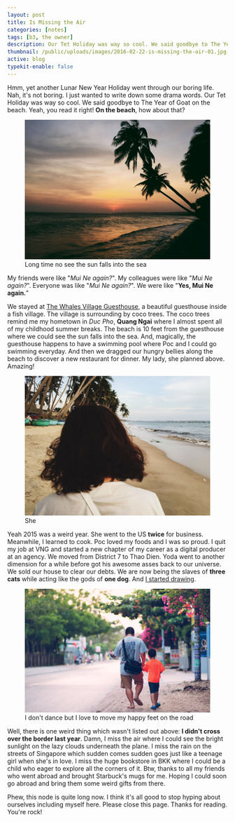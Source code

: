```yaml
---
layout: post
title: Is Missing the Air
categories: [notes]
tags: [b3, the owner]
description: Our Tet Holiday was way so cool. We said goodbye to The Year of Goat on beach. Yeah, you read it right! On the beach, how about that?
thumbnail: /public/uploads/images/2016-02-22-is-missing-the-air-01.jpg
active: blog
typekit-enable: false
---
```



Hmm, yet another Lunar New Year Holiday went through our boring life. Nah, it's not boring. I just wanted to write down some drama words. Our Tet Holiday was way so cool. We said goodbye to The Year of Goat on the beach. Yeah, you read it right! __On the beach__, how about that?
<!--more-->

<figure class="fullwidth"><img src="/public/uploads/images/2016-02-22-is-missing-the-air-01.jpg" alt="Long time no see the sun falls into the sea"><figcaption>Long time no see the sun falls into the sea</figcaption></figure>

My friends were like "_Mui Ne again?_". My colleagues were like "_Mui Ne again?_". Everyone was like "_Mui Ne again?_". We were like "__Yes, Mui Ne again.__"

We stayed at [The Whales Village Guesthouse](https://www.agoda.com/lang-ca-voi-the-whales-village-guesthouse/hotel/phan-thiet-vn.html), a beautiful guesthouse inside a fish village. The village is surrounding by coco trees. The coco trees remind me my hometown in _Duc Pho_, __Quang Ngai__ where I almost spent all of my childhood summer breaks. The beach is 10 feet from the guesthouse where we could see the sun falls into the sea. And, magically, the guesthouse happens to have a swimming pool where Poc and I could go swimming everyday. And then we dragged our hungry bellies along the beach to discover a new restaurant for dinner. My lady, she planned above. Amazing!

<figure><img src="/public/uploads/images/2016-02-22-is-missing-the-air-02.jpg" alt="She"><figcaption>She</figcaption></figure>

Yeah 2015 was a weird year. She went to the US __twice__ for business. Meanwhile, I learned to cook. Poc loved my foods and I was so proud. I quit my job at VNG and started a new chapter of my career as a digital producer at an agency. We moved from District 7 to Thao Dien. Yoda went to another dimension for a while before got his awesome asses back to our universe. We sold our house to clear our debts. We are now being the slaves of __three cats__ while acting like the gods of __one dog__. And [I started drawing](http://ducban.com/facts/2016/01/20/this-is-us/).

<figure class="fullwidth"><img src="/public/uploads/images/2016-02-22-is-missing-the-air-03.jpg" alt="I don't dance but I love to move my happy feet on the road"><figcaption>I don't dance but I love to move my happy feet on the road</figcaption></figure>

Well, there is one weird thing which wasn't listed out above: __I didn't cross over the border last year__. Damn, I miss the air where I could see the bright sunlight on the lazy clouds underneath the plane. I miss the rain on the streets of Singapore which sudden comes sudden goes just like a teenage girl when she's in love. I miss the huge bookstore in BKK where I could be a child who eager to explore all the corners of it. Btw, thanks to all my friends who went abroad and brought Starbuck's mugs for me. Hoping I could soon go abroad and bring them some weird gifts from there.

Phew, this node is quite long now. I think it's all good to stop hyping about ourselves including myself here. Please close this page. Thanks for reading. You're rock!
